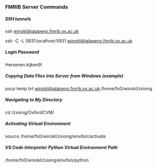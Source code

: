 ### FMRIB Server Commands
##### SSH tunnels
ssh winokl@jalapeno.fmrib.ox.ac.uk

ssh -C -L 5931:localhost:5931 winokl@jalapeno.fmrib.ox.ac.uk

##### Login Password
Hersenen.kijken9!

##### Copying Data Files into Server from Windows (example)
pscp temp.txt winokl@jalapeno.fmrib.ox.ac.uk:/home/fs0/winokl/zxiong

##### Navigating to My Directory
cd /zxiong/OxfordCVM/

##### Activating Virtual Environment
source /home/fs0/winokl/zxiong/env/bin/activate

##### VS Code Interpreter Python Virtual Environment Path
/home/fs0/winokl/zxiong/env/bin/python
